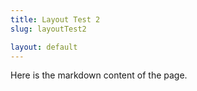 ```yaml
---
title: Layout Test 2
slug: layoutTest2

layout: default
---
```

Here is the markdown content of the page.
